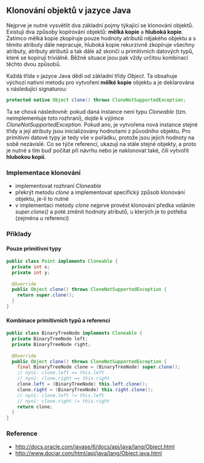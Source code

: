 ## Klonování objektů v jazyce Java

Nejprve je nutné vysvětlit dva základní pojmy týkající se klonování objektů. Existují dva způsoby kopírování objektů: **mělká kopie** a **hluboká kopie**. Zatímco mělká kopie zkopíruje pouze hodnoty atributů nějakého objektu a s těmito atributy dále nepracuje, hluboká kopie rekurzivně zkopíruje všechny atributy, atributy atributů a tak dále až skončí u primitivních datových typů, které se kopírují triviálně. Běžné situace jsou pak vždy určitou kombinací těchto dvou způsobů.

Každá třída v jazyce Java dědí od základní třídy *Object*. Ta obsahuje výchozí nativní metodu pro vytvoření **mělké kopie** objektu a je deklarována s následující signaturou:

```java
protected native Object clone() throws CloneNotSupportedException;
```

Ta se chová následovně: pokud daná instance není typu *Cloneable* (tzn. neimplementuje toto rozhraní), dojde k výjimce *CloneNotSupportedException*. Pokud ano, je vytvořena nová instance stejné třídy a její atributy jsou inicializovány hodnotami z původního objektu. Pro primitivní datové typy je tedy vše v pořádku, protože jsou jejich hodnoty na sobě nezávislé. Co se týče referencí, ukazují na stále stejné objekty, a proto je nutné s tím buď počítat při návrhu nebo je naklonovat také, čili vytvořit **hlubokou kopii**.

### Implementace klonování

- implementovat rozhraní *Cloneable*
- překrýt metodu *clone* a implementovat specifický způsob klonování objektu, je-li to nutné
- v implementaci metody *clone* nejprve provést klonování předka voláním *super.clone()* a poté změnit hodnoty atributů, u kterých je to potřeba (zejména u referencí)

### Příklady

#### Pouze primitivní typy

```java
public class Point implements Cloneable {
  private int x;
  private int y;
        
  @Override
  public Object clone() throws CloneNotSupportedException {
    return super.clone();
  }
}
```

#### Kombinace primitivních typů a referencí

```java
public class BinaryTreeNode implements Cloneable {
  private BinaryTreeNode left;
  private BinaryTreeNode right;
        
  @Override
  public Object clone() throws CloneNotSupportedException {
    final BinaryTreeNode clone = (BinaryTreeNode) super.clone();
    // nyní: clone.left == this.left
    // nyní: clone.right == this.right
    clone.left = (BinaryTreeNode) this.left.clone();
    clone.right = (BinaryTreeNode) this.right.clone();
    // nyní: clone.left != this.left
    // nyní: clone.right != this.right
    return clone;
  }
}
```

### Reference

- http://docs.oracle.com/javase/6/docs/api/java/lang/Object.html
- http://www.docjar.com/html/api/java/lang/Object.java.html